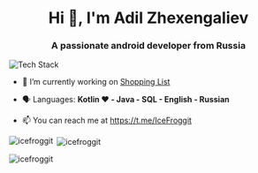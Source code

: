 <h1 align="center">Hi 👋, I'm Adil Zhexengaliev</h1>
<h3 align="center">A passionate android developer from Russia</h3>

<p align="left"><img src="https://skillicons.dev/icons?i=kotlin,idea,java,git,github,firebase,android&perline=16" alt="Tech Stack" /> </p>


- 🔭 I’m currently working on [Shopping List](https://github.com/IceFroggit/ShoppingList)

- 🗣 Languages: **Kotlin ❤️ - Java - SQL - English - Russian**
- 📫 You can reach me at https://t.me/IceFroggit


<p><img align="left" src="https://github-readme-stats.vercel.app/api/top-langs?username=icefroggit&show_icons=true&locale=en&layout=compact" alt="icefroggit" /></p>

<p>&nbsp;<img align="center" src="https://github-readme-stats.vercel.app/api?username=icefroggit&show_icons=true&locale=en" alt="icefroggit" /></p>

<p><img align="center" src="https://github-readme-streak-stats.herokuapp.com/?user=icefroggit&" alt="icefroggit" /></p>
